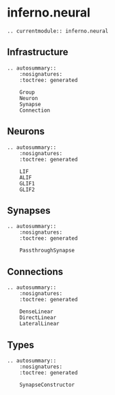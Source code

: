 # inferno.neural

```{eval-rst}
.. currentmodule:: inferno.neural
```

## Infrastructure
```{eval-rst}
.. autosummary::
    :nosignatures:
    :toctree: generated

    Group
    Neuron
    Synapse
    Connection
```

## Neurons
```{eval-rst}
.. autosummary::
    :nosignatures:
    :toctree: generated

    LIF
    ALIF
    GLIF1
    GLIF2
```

## Synapses
```{eval-rst}
.. autosummary::
    :nosignatures:
    :toctree: generated

    PassthroughSynapse
```

## Connections
```{eval-rst}
.. autosummary::
    :nosignatures:
    :toctree: generated

    DenseLinear
    DirectLinear
    LateralLinear
```

## Types
```{eval-rst}
.. autosummary::
    :nosignatures:
    :toctree: generated

    SynapseConstructor
```